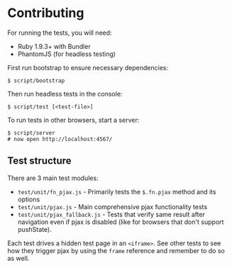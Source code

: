 # Contributing

For running the tests, you will need:

* Ruby 1.9.3+ with Bundler
* PhantomJS (for headless testing)

First run bootstrap to ensure necessary dependencies:

```
$ script/bootstrap
```

Then run headless tests in the console:

```
$ script/test [<test-file>]
```

To run tests in other browsers, start a server:

```
$ script/server
# now open http://localhost:4567/
```

## Test structure

There are 3 main test modules:

* `test/unit/fn_pjax.js` - Primarily tests the `$.fn.pjax` method and its options
* `test/unit/pjax.js` - Main comprehensive pjax functionality tests
* `test/unit/pjax_fallback.js` - Tests that verify same result after navigation even if pjax is disabled (like for
  browsers that don't support pushState).

Each test drives a hidden test page in an `<iframe>`. See other tests to see how they trigger pjax by using the `frame`
reference and remember to do so as well.
